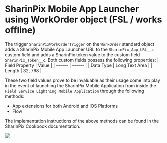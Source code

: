 # SharinPix Mobile App Launcher using WorkOrder object (FSL / works offline)

The trigger `SharinPixWorkOrderTrigger` on the `WorkOrder` standard object adds a SharinPix Mobile App Launcher URL to the `SharinPix_App_URL__c` custom field and adds a SharinPix token value to the custom field `SharinPix_Token__c`.
Both custom fields possess the following properties:
| Field Property | Value |
| ------ | ------ |
| Data Type | Long Text Area |
| Length | 32, 768  |

These two field values prove to be invaluable as their usage come into play in the event of launching the SharinPix Mobile Application from inside the `Field Service Lightning Mobile Application` through the following methods:

* App extensions for both Android and IOS Platforms
* Flow

The implementation instructions of the above methods can be found in the SharinPix Cookbook documentation.

[<img src="https://raw.githubusercontent.com/afawcett/githubsfdeploy/master/deploy.png">](https://githubsfdeploy.herokuapp.com?owner=sharinpix&repo=demo-apex&ref=fsl_workorder_trigger)
